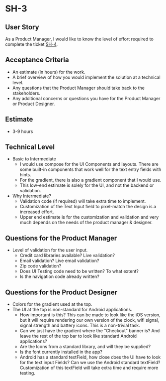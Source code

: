 # SH-3

## User Story

As a Product Manager, I would like to know the level of effort required to complete the ticket [SH-4](/docs/ticket-sh4).

## Acceptance Criteria

* An estimate (in hours) for the work.
* A brief overview of how you would implement the solution at a technical level.
* Any questions that the Product Manager should take back to the stakeholders.
* Any additional concerns or questions you have for the Product Manager or Product Designer.


## Estimate
* 3-9 hours

## Technical Level
* Basic to Intermediate
  * I would use compose for the UI Components and layouts. There are some 
    built-in components that work well for the text entry fields with hints.
  * For the gradient, there is also a gradient component that I would use.
  * This low-end estimate is solely for the UI, and not the backend or validation.
* Why Intermediate?
  * Validation code (if required) will take extra time to implement.
  * Customization of the Text Input field to pixel-match the design is a 
    increased effort.
  * Upper end estimate is for the customization and validation and very much
    depends on the needs of the product manager & designer.

## Questions for the Product Manager
* Level of validation for the user input.
  * Credit card libraries available? Live validation?
  * Email validation? Live email validation?
  * Zip code validation?
  * Does UI Testing code need to be written? To what extent?
  * Is the navigation code already written?

## Questions for the Product Designer
* Colors for the gradient used at the top.
* The UI at the top is non-standard for Android applications.
  * How important is this? This can be made to look like the iOS version, 
      but it will require rendering our own version of the clock, wifi signal,
      signal strength and battery icons. This is a non-trivial task.
  * Can we just have the gradient where the "Checkout" banner is? And leave the
    rest of the top bar to look like standard Android applications? 
  * Are the Icons from a standard library, and will they be supplied?
  * Is the font currently installed in the app?
  * Android has a standard textField, how close does the UI have to look for the
    text input Fields? Can we use the Android standard textField? Customization
    of this textField will take extra time and require more testing.